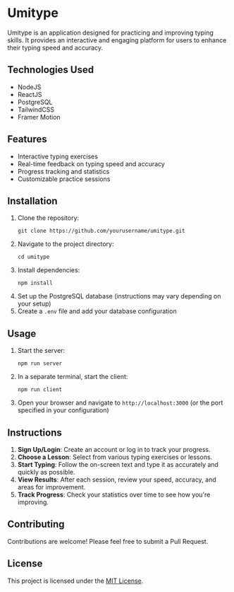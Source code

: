 # Umitype

Umitype is an application designed for practicing and improving typing skills. It provides an interactive and engaging platform for users to enhance their typing speed and accuracy.

## Technologies Used

- NodeJS
- ReactJS
- PostgreSQL
- TailwindCSS
- Framer Motion

## Features

- Interactive typing exercises
- Real-time feedback on typing speed and accuracy
- Progress tracking and statistics
- Customizable practice sessions

## Installation

1. Clone the repository:
   ```
   git clone https://github.com/yourusername/umitype.git
   ```
2. Navigate to the project directory:
   ```
   cd umitype
   ```
3. Install dependencies:
   ```
   npm install
   ```
4. Set up the PostgreSQL database (instructions may vary depending on your setup)
5. Create a `.env` file and add your database configuration

## Usage

1. Start the server:
   ```
   npm run server
   ```
2. In a separate terminal, start the client:
   ```
   npm run client
   ```
3. Open your browser and navigate to `http://localhost:3000` (or the port specified in your configuration)

## Instructions

1. **Sign Up/Login**: Create an account or log in to track your progress.
2. **Choose a Lesson**: Select from various typing exercises or lessons.
3. **Start Typing**: Follow the on-screen text and type it as accurately and quickly as possible.
4. **View Results**: After each session, review your speed, accuracy, and areas for improvement.
5. **Track Progress**: Check your statistics over time to see how you're improving.

## Contributing

Contributions are welcome! Please feel free to submit a Pull Request.

## License

This project is licensed under the [MIT License](LICENSE).
